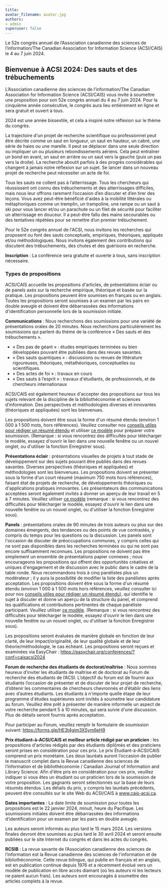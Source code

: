 ```yaml
---
title: 
avatar_filename: avatar.jpg
authors:
- admin
superuser: false
---
```


Le 52e congrès annuel de l’Association canadienne des sciences de l’information/The Canadian Association for Information Science (ACSI/CAIS) le 4 au 7 juin 2024.

## Bienvenue à ACSI 2024: Des sauts et des trébuchements

L’Association canadienne des sciences de l’information/The Canadian Association for Information Science (ACSI/CAIS) vous invite à soumettre une proposition pour son 52e congrès annuel du 4 au 7 juin 2024. Pour la cinquième année consécutive, le congrès aura lieu entièrement en ligne et sera gratuit et ouvert à tous.

2024 est une année bissextile, et cela a inspiré notre réflexion sur le thème du congrès.

La trajectoire d'un projet de recherche scientifique ou professionnel peut être décrite comme un saut en longueur, un saut en hauteur, un cabré, une série de haies ou une marelle. Il peut se déplacer dans une seule direction ou impliquer un ou plusieurs rebondissements aériens. Cela peut entraîner un bond en avant, un saut en arrière ou un saut vers la gauche (puis un pas vers la droite). La recherche aboutit parfois à des progrès considérables qui changent à jamais notre réflexion sur un sujet. Se lancer dans un nouveau projet de recherche peut nécessiter un acte de foi.

Tous les sauts ne collent pas à l’atterrissage. Tous les chercheurs qui réussissent ont connu des trébuchements et des atterrissages difficiles, mais nous leur offrons rarement l’occasion d’en discuter et d’en tirer des leçons. Vous avez peut-être bénéficié d'aides à la mobilité littérales ou métaphoriques comme un tremplin, un trampoline, une rampe ou un saut à ski pour vous lancer et/ou un parachute ou un filet de sécurité pour faciliter un atterrissage en douceur. Il a peut-être fallu des mains secourables ou des tentatives répétées pour se remettre d’un premier trébuchement.

Pour le 52e congrès annuel de l'ACSI, nous invitons les recherches qui proposent ou font des sauts conceptuels, empiriques, théoriques, appliqués et/ou méthodologiques. Nous invitons également des contributions qui discutent des trébuchements, des chutes et des guérisons en recherche.

<strong>Inscription</strong> : La conférence sera gratuite et ouverte à tous, sans inscription nécessaire.

### Types de propositions

ACSI/CAIS accueille les propositions d'articles, de présentations éclair ou de panels axés sur la recherche empirique, théorique et basée sur la pratique. Les propositions peuvent être soumises en français ou en anglais. Toutes les propositions seront soumises à un examen par les pairs en double aveugle et doivent être débarrassées des informations d'identification personnelle lors de la soumission initiale.

<strong>Communications</strong> : Nous recherchons des soumissions pour une variété de présentations orales de 20 minutes. Nous recherchons particulièrement les soumissions qui parlent du thème de la conférence « Des sauts et des trébuchements ».
- « Des pas de géant » : études empiriques terminées ou bien développées pouvant être publiées dans des revues savantes.
- « Des sauts quantiques » : discussions ou revues de littérature rigoureuses, théoriques, métathéoriques, conceptuelles ou scientifiques.
- « Des actes de foi » : travaux en cours
- « Des sauts à l’esprit » : travaux d'étudiants, de professionnels, et de chercheurs internationaux

ACSI/CAIS est également heureux d'accepter des propositions sur tous les sujets relevant de la discipline de la bibliothéconomie et sciences d’information. Des perspectives et méthodologies diverses et innovantes (théoriques et appliquées) sont les bienvenues.

Les propositions doivent être sous la forme d'un résumé étendu (environ 1 000 à 1 500 mots, hors références). Veuillez consulter nos <a href="Extended-Abstract-Writing-Guide-fr.pdf">conseils utiles pour rédiger un résumé étendu</a> et utiliser <a href="CAIS-ACSI-2024-Abstract-Template.docx">ce modèle</a> pour préparer votre soumission. (Remarque : si vous rencontrez des difficultés pour télécharger le modèle, essayez d'ouvrir le lien dans une nouvelle fenêtre ou un nouvel onglet, ou d'utiliser la fonction Enregistrer sous).

<strong>Présentations éclair</strong> : présentations visuelles de projets à tout stade de développement sur des sujets pouvant être publiés dans des revues savantes. Diverses perspectives (théoriques et appliquées) et méthodologies sont les bienvenues. Les propositions doivent se présenter sous la forme d'un court résumé (maximum 750 mots hors références), faisant état de projets de recherche, de développements théoriques ou d'applications pratiques innovantes. Les présentateurs des communications acceptées seront également invités à donner un aperçu de leur travail en 5 à 7 minutes. Veuillez utiliser <a href="CAIS-ACSI-2024-Abstract-Template.docx">ce modèle</a> (remarque : si vous rencontrez des difficultés pour télécharger le modèle, essayez d'ouvrir le lien dans une nouvelle fenêtre ou un nouvel onglet, ou d'utiliser la fonction Enregistrer sous).

<strong>Panels</strong> : présentations orales de 90 minutes de trois auteurs ou plus sur des domaines émergents, des tendances ou des points de vue contrastés, y compris du temps pour les questions ou la discussion. Les panels sont l'occasion de discuter de préoccupations communes, y compris celles qui ne sont pas disponibles dans les recherches terminées ou qui ne sont pas encore suffisamment reconnues. Les propositions ne doivent pas être simplement un ensemble de présentations papier connexes ; nous encourageons les propositions qui offrent des opportunités créatives et uniques d'engagement et de discussion avec le public dans le cadre de la table ronde. Nous recommandons trois à cinq panélistes plus un modérateur ; il y aura la possibilité de modifier la liste des panélistes après acceptation. Les propositions doivent être sous la forme d'un résumé étendu (environ 1 000 à 1 500 mots hors références, veuillez consulter ici pour nos <a href="Extended-Abstract-Writing-Guide-fr.pdf">conseils utiles pour rédiger un résumé étendu</a>), qui identifie le sujet à discuter et donne un aperçu de la structure du panel, et comprend les qualifications et contributions pertinentes de chaque panéliste participant. Veuillez utiliser <a href="CAIS-ACSI-2024-Abstract-Template.docx">ce modèle</a>. (Remarque : si vous rencontrez des difficultés pour télécharger le modèle, essayez d'ouvrir le lien dans une nouvelle fenêtre ou un nouvel onglet, ou d'utiliser la fonction Enregistrer sous).

Les propositions seront évaluées de manière globale en fonction de leur clarté, de leur impact/originalité, de leur qualité globale et de leur théorie/méthodologie, le cas échéant. Les propositions seront reçues et examinées via EasyChair : https://easychair.org/conferences/?conf=caisacsi2024

<strong>Forum de recherche des étudiants de doctorat/maîtrise</strong> : Nous sommes heureux d’inviter les étudiants de maîtrise et de doctorat au Forum de recherche des étudiants de l’ACSI. L’objectif du forum est de fournir aux étudiants l’occasion de présenter et de discuter de leur projet de recherche, d’obtenir les commentaires de chercheurs chevronnés et d’établir des liens avec d’autres étudiants. Les étudiants à n'importe quelle étape de leur programme d'études supérieures sont invités à soumettre leur candidature au forum. Veuillez être prêt à présenter de manière informelle un aspect de votre recherche pendant 5 à 10 minutes, qui sera suivie d'une discussion. Plus de détails seront fournis après acceptation.

Pour participer au Forum, veuillez remplir le formulaire de soumission suivant: https://forms.gle/HE3t4gim3XSym6eH9

<strong>Prix étudiant-à-ACSI/CAIS et meilleur article rédigé par un praticien</strong> : les propositions d'articles rédigés par des étudiants diplômés et des praticiens seront prises en considération pour ces prix. Le prix Étudiant-à-ACSI/CAIS comprend un prix monétaire. Les deux lauréats auront l’occasion de publier le manuscrit complet dans la Revue canadienne des sciences de l’information et de bibliothéconomie / Canadian Journal of Information and Library Science. Afin d'être pris en considération pour ces prix, veuillez indiquer si vous êtes un étudiant ou un praticien lors de la soumission de votre proposition. Les gagnants seront sélectionnés sur la base de leurs résumés étendus. Les détails du prix, y compris les lauréats précédents, peuvent être consultés sur le site Web du ACSI/CAIS à www.cais-acsi.ca.

<strong>Dates importantes</strong> :
La date limite de soumission pour toutes les propositions est le 22 janvier 2024, minuit, heure du Pacifique. Les soumissions initiales doivent être débarrassées des informations d’identification pour un examen par les pairs en double aveugle.

Les auteurs seront informés au plus tard le 15 mars 2024. Les versions finales devront être soumises au plus tard le 30 avril 2024 et seront ensuite publiées sur le site Internet du congrès et dans les actes du congrès. 

<strong>RCSIB</strong> : La revue savante de l’Association canadienne des sciences de l’information est la Revue canadienne des sciences de l'information et de bibliothéconomie. Cette revue bilingue, qui publie en français et en anglais, est en publication continue depuis 1976 et a récemment évolué vers un modèle de publication en libre accès diamant (où les auteurs ni les lecteurs ne paient aucun frais). Les auteurs sont encouragés à soumettre des articles complets à la revue.




